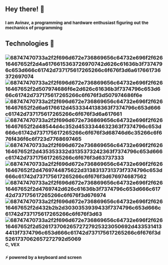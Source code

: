 ## **Hey there! 👋**
### <sub>I am Avinav, a programming and hardware enthusiast figuring out the mechanics of programming</sub>
###
## **Technologies 💬**
### ![68747470733a2f2f696d672e736869656c64732e696f2f62616467652f2d4a6176615363726970742d626c61636b3f7374796c653d666c61742d737175617265266c6f676f3d6a617661736372697074](https://github.com/aviemmadi/aviemmadi/assets/111649691/09aeed87-6ebe-433f-a1aa-3a81fee60748) ![68747470733a2f2f696d672e736869656c64732e696f2f62616467652f2d507974686f6e2d626c61636b3f7374796c653d666c61742d737175617265266c6f676f3d507974686f6e](https://github.com/aviemmadi/aviemmadi/assets/111649691/29794e0c-d351-40e0-8bac-ad54f76b5bc1) ![68747470733a2f2f696d672e736869656c64732e696f2f62616467652f2d6a6176612d4533344138363f7374796c653d666c61742d737175617265266c6f676f3d6a617661](https://github.com/aviemmadi/aviemmadi/assets/111649691/ec74b785-543e-48d3-8f96-e365ab364b9e) ![68747470733a2f2f696d672e736869656c64732e696f2f62616467652f2d48544d4c352d4533344632363f7374796c653d666c61742d737175617265266c6f676f3d68746d6c35266c6f676f436f6c6f723d7768697465](https://github.com/aviemmadi/aviemmadi/assets/111649691/963536f5-9bf4-40d7-92d8-f9b7bada4039) ![68747470733a2f2f696d672e736869656c64732e696f2f62616467652f2d435353332d3135373242363f7374796c653d666c61742d737175617265266c6f676f3d63737333](https://github.com/aviemmadi/aviemmadi/assets/111649691/90852cc5-e624-4ed6-86d8-4c8320badcb5) ![68747470733a2f2f696d672e736869656c64732e696f2f62616467652f2d4769744875622d3138313731373f7374796c653d666c61742d737175617265266c6f676f3d676974687562](https://github.com/aviemmadi/aviemmadi/assets/111649691/638c6b86-72b8-481f-8a6d-9ea7e8b77cb5) ![68747470733a2f2f696d672e736869656c64732e696f2f62616467652f2d4769742d626c61636b3f7374796c653d666c61742d737175617265266c6f676f3d676974](https://github.com/aviemmadi/aviemmadi/assets/111649691/7f67e63d-f80e-46cd-83e8-d1a19e6dee5b) ![68747470733a2f2f696d672e736869656c64732e696f2f62616467652f2d432b2b2d3030353939433f7374796c653d666c61742d737175617265266c6f676f3d63](https://github.com/aviemmadi/aviemmadi/assets/111649691/eaee6026-56ac-4898-ba71-36fe62bb1332) ![68747470733a2f2f696d672e736869656c64732e696f2f62616467652f2d52617370626572727925323050692d4335314134413f7374796c653d666c61742d737175617265266c6f676f3d5261737062657272792d5069](https://github.com/aviemmadi/aviemmadi/assets/111649691/70292c16-fe48-4acc-a548-5f9408e12435)<sub> C, VEX</sub>
###
### <sub>⚡ powered by a keyboard and screen</sub>
### 
<!--
**aviemmadi/aviemmadi** is a ✨ _special_ ✨ repository because its `README.md` (this file) appears on your GitHub profile.

Here are some ideas to get you started:

- 🔭 I’m currently working on ...
- 🌱 I’m currently learning ...
- 👯 I’m looking to collaborate on ...
- 🤔 I’m looking for help with ...
- 💬 Ask me about ...
- 📫 How to reach me: ...
- 😄 Pronouns: ...
- ⚡ Fun fact: ...
-->
